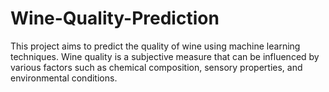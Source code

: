 # Wine-Quality-Prediction
This project aims to predict the quality of wine using machine learning techniques. Wine quality is a subjective measure that can be influenced by various factors such as chemical composition, sensory properties, and environmental conditions. 
